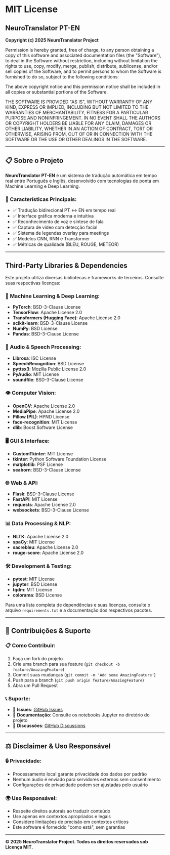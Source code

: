 # MIT License

## NeuroTranslator PT-EN

**Copyright (c) 2025 NeuroTranslator Project**

Permission is hereby granted, free of charge, to any person obtaining a copy
of this software and associated documentation files (the "Software"), to deal
in the Software without restriction, including without limitation the rights
to use, copy, modify, merge, publish, distribute, sublicense, and/or sell
copies of the Software, and to permit persons to whom the Software is
furnished to do so, subject to the following conditions:

The above copyright notice and this permission notice shall be included in all
copies or substantial portions of the Software.

THE SOFTWARE IS PROVIDED "AS IS", WITHOUT WARRANTY OF ANY KIND, EXPRESS OR
IMPLIED, INCLUDING BUT NOT LIMITED TO THE WARRANTIES OF MERCHANTABILITY,
FITNESS FOR A PARTICULAR PURPOSE AND NONINFRINGEMENT. IN NO EVENT SHALL THE
AUTHORS OR COPYRIGHT HOLDERS BE LIABLE FOR ANY CLAIM, DAMAGES OR OTHER
LIABILITY, WHETHER IN AN ACTION OF CONTRACT, TORT OR OTHERWISE, ARISING FROM,
OUT OF OR IN CONNECTION WITH THE SOFTWARE OR THE USE OR OTHER DEALINGS IN THE
SOFTWARE.

---

## 📋 Sobre o Projeto

**NeuroTranslator PT-EN** é um sistema de tradução automática em tempo real entre Português e Inglês, desenvolvido com tecnologias de ponta em Machine Learning e Deep Learning.

### 🎯 Características Principais:
- ✅ Tradução bidirecional PT ↔ EN em tempo real
- ✅ Interface gráfica moderna e intuitiva  
- ✅ Reconhecimento de voz e síntese de fala
- ✅ Captura de vídeo com detecção facial
- ✅ Sistema de legendas overlay para meetings
- ✅ Modelos CNN, RNN e Transformer
- ✅ Métricas de qualidade (BLEU, ROUGE, METEOR)

---

## Third-Party Libraries & Dependencies

Este projeto utiliza diversas bibliotecas e frameworks de terceiros. Consulte suas respectivas licenças:

### 🧠 Machine Learning & Deep Learning:
- **PyTorch**: BSD-3-Clause License
- **TensorFlow**: Apache License 2.0  
- **Transformers (Hugging Face)**: Apache License 2.0
- **scikit-learn**: BSD-3-Clause License
- **NumPy**: BSD License
- **Pandas**: BSD-3-Clause License

### 🎤 Audio & Speech Processing:
- **Librosa**: ISC License
- **SpeechRecognition**: BSD License
- **pyttsx3**: Mozilla Public License 2.0
- **PyAudio**: MIT License
- **soundfile**: BSD-3-Clause License

### 👁️ Computer Vision:
- **OpenCV**: Apache License 2.0
- **MediaPipe**: Apache License 2.0
- **Pillow (PIL)**: HPND License
- **face-recognition**: MIT License
- **dlib**: Boost Software License

### 🖥️ GUI & Interface:
- **CustomTkinter**: MIT License
- **tkinter**: Python Software Foundation License
- **matplotlib**: PSF License
- **seaborn**: BSD-3-Clause License

### 🌐 Web & API:
- **Flask**: BSD-3-Clause License
- **FastAPI**: MIT License
- **requests**: Apache License 2.0
- **websockets**: BSD-3-Clause License

### 📊 Data Processing & NLP:
- **NLTK**: Apache License 2.0
- **spaCy**: MIT License
- **sacrebleu**: Apache License 2.0
- **rouge-score**: Apache License 2.0

### 🛠️ Development & Testing:
- **pytest**: MIT License
- **jupyter**: BSD License
- **tqdm**: MIT License
- **colorama**: BSD License

Para uma lista completa de dependências e suas licenças, consulte o arquivo `requirements.txt` e a documentação dos respectivos pacotes.

---

## 🤝 Contribuições & Suporte

### 📋 Como Contribuir:
1. Faça um fork do projeto
2. Crie uma branch para sua feature (`git checkout -b feature/AmazingFeature`)
3. Commit suas mudanças (`git commit -m 'Add some AmazingFeature'`)
4. Push para a branch (`git push origin feature/AmazingFeature`)
5. Abra um Pull Request

### 📞 Suporte:
- 🐛 **Issues**: [GitHub Issues](https://github.com/username/NeuroTranslator_PT_EN/issues)
- 📖 **Documentação**: Consulte os notebooks Jupyter no diretório do projeto
- 💬 **Discussões**: [GitHub Discussions](https://github.com/username/NeuroTranslator_PT_EN/discussions)

---

## ⚖️ Disclaimer & Uso Responsável

### 🔒 Privacidade:
- Processamento local garante privacidade dos dados por padrão
- Nenhum áudio é enviado para servidores externos sem consentimento
- Configurações de privacidade podem ser ajustadas pelo usuário

### 🌍 Uso Responsável:
- Respeite direitos autorais ao traduzir conteúdo
- Use apenas em contextos apropriados e legais  
- Considere limitações de precisão em contextos críticos
- Este software é fornecido "como está", sem garantias

---

**© 2025 NeuroTranslator Project. Todos os direitos reservados sob Licença MIT.**